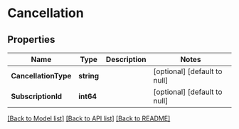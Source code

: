 # Cancellation

## Properties
Name | Type | Description | Notes
------------ | ------------- | ------------- | -------------
**CancellationType** | **string** |  | [optional] [default to null]
**SubscriptionId** | **int64** |  | [optional] [default to null]

[[Back to Model list]](../README.md#documentation-for-models) [[Back to API list]](../README.md#documentation-for-api-endpoints) [[Back to README]](../README.md)


